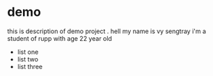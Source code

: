 # demo
this is description of demo project .
hell my name is vy sengtray i'm a student of rupp with age 22 year old
- list one 
- list two 
- list three
